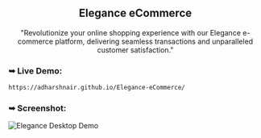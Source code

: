<div align="center">
  <h2 align="center">Elegance eCommerce</h2>
  
  "Revolutionize your online shopping experience with our Elegance e-commerce platform, delivering seamless transactions and unparalleled customer satisfaction."
</div>

### ➥ Live Demo: 

``` bash
https://adharshnair.github.io/Elegance-eCommerce/
```


### ➥ Screenshot: 

![Elegance Desktop Demo](screenshot.png)
